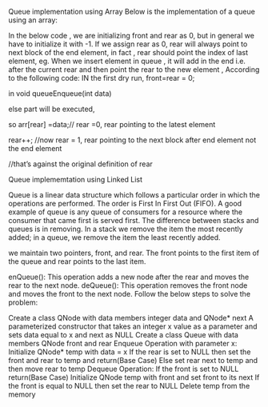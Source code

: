 Queue implementation using Array
Below is the implementation of a queue using an array: 

In the below code , we are initializing front and rear as 0, but in general we have to initialize it with -1.
If we assign rear as 0, rear will always point to next block of the end element, in fact , rear should point the index of last element,
eg. When we insert element in queue , it will add in the end i.e. after the current rear and then point the rear to the new element ,
According to the following code:
 IN the first dry run, front=rear = 0;

in void queueEnqueue(int data)

else part will be executed,



so arr[rear] =data;// rear =0, rear pointing to the latest element

rear++;  //now rear = 1, rear pointing to the next block after end element not the end element

//that’s against the original definition of rear


Queue implememtation using Linked List

Queue is a linear data structure which follows a particular order in which the operations are performed. The order is First In First Out (FIFO). A good example of queue is any queue of consumers for a resource where the consumer that came first is served first. The difference between stacks and queues is in removing. In a stack we remove the item the most recently added; in a queue, we remove the item the least recently added.

we maintain two pointers, front, and rear. The front points to the first item of the queue and rear points to the last item.

enQueue(): This operation adds a new node after the rear and moves the rear to the next node.
deQueue(): This operation removes the front node and moves the front to the next node.
Follow the below steps to solve the problem:

Create a class QNode with data members integer data and QNode* next
A parameterized constructor that takes an integer x value as a parameter and sets data equal to x and next as NULL
Create a class Queue with data members QNode front and rear
Enqueue Operation with parameter x:
Initialize QNode* temp with data = x
If the rear is set to NULL then set the front and rear to temp and return(Base Case)
Else set rear next to temp and then move rear to temp
Dequeue Operation:
If the front is set to NULL return(Base Case)
Initialize QNode temp with front and set front to its next
If the front is equal to NULL then set the rear to NULL
Delete temp from the memory